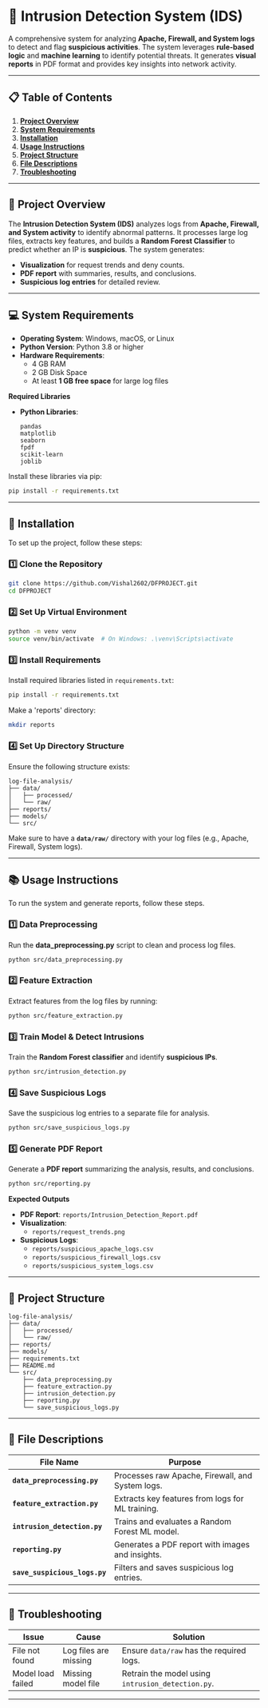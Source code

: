 
# 📘 **Intrusion Detection System (IDS)**

A comprehensive system for analyzing **Apache, Firewall, and System logs** to detect and flag **suspicious activities**. The system leverages **rule-based logic** and **machine learning** to identify potential threats. It generates **visual reports** in PDF format and provides key insights into network activity.

---

## 📋 **Table of Contents**
1. [**Project Overview**](#-project-overview)
2. [**System Requirements**](#-system-requirements)
3. [**Installation**](#-installation)
4. [**Usage Instructions**](#-usage-instructions)
5. [**Project Structure**](#-project-structure)
6. [**File Descriptions**](#-file-descriptions)
7. [**Troubleshooting**](#-troubleshooting)

---

## 📄 **Project Overview**
The **Intrusion Detection System (IDS)** analyzes logs from **Apache, Firewall, and System activity** to identify abnormal patterns. It processes large log files, extracts key features, and builds a **Random Forest Classifier** to predict whether an IP is **suspicious**. The system generates:
- **Visualization** for request trends and deny counts.
- **PDF report** with summaries, results, and conclusions.
- **Suspicious log entries** for detailed review.

---

## 💻 **System Requirements**
- **Operating System**: Windows, macOS, or Linux
- **Python Version**: Python 3.8 or higher
- **Hardware Requirements**: 
  - 4 GB RAM
  - 2 GB Disk Space
  - At least **1 GB free space** for large log files

**Required Libraries**
- **Python Libraries**:
  ```
  pandas
  matplotlib
  seaborn
  fpdf
  scikit-learn
  joblib
  ```

Install these libraries via pip:
```bash
pip install -r requirements.txt
```

---

## 🚀 **Installation**
To set up the project, follow these steps:

### **1️⃣ Clone the Repository**
```bash
git clone https://github.com/Vishal2602/DFPROJECT.git
cd DFPROJECT
```

### **2️⃣ Set Up Virtual Environment**
```bash
python -m venv venv
source venv/bin/activate  # On Windows: .\venv\Scripts\activate
```

### **3️⃣ Install Requirements**
Install required libraries listed in `requirements.txt`:
```bash
pip install -r requirements.txt
```
Make a 'reports' directory:
```bash
mkdir reports
```

### **4️⃣ Set Up Directory Structure**
Ensure the following structure exists:
```
log-file-analysis/
├── data/
│   ├── processed/
│   └── raw/
├── reports/
├── models/
└── src/
```
Make sure to have a **`data/raw/`** directory with your log files (e.g., Apache, Firewall, System logs).

---

## 📚 **Usage Instructions**
To run the system and generate reports, follow these steps.

### **1️⃣ Data Preprocessing**
Run the **data_preprocessing.py** script to clean and process log files.
```bash
python src/data_preprocessing.py
```

### **2️⃣ Feature Extraction**
Extract features from the log files by running:
```bash
python src/feature_extraction.py
```

### **3️⃣ Train Model & Detect Intrusions**
Train the **Random Forest classifier** and identify **suspicious IPs**.
```bash
python src/intrusion_detection.py
```

### **4️⃣ Save Suspicious Logs**
Save the suspicious log entries to a separate file for analysis.
```bash
python src/save_suspicious_logs.py
```

### **5️⃣ Generate PDF Report**
Generate a **PDF report** summarizing the analysis, results, and conclusions.
```bash
python src/reporting.py
```

**Expected Outputs**
- **PDF Report**: `reports/Intrusion_Detection_Report.pdf`
- **Visualization**: 
  - `reports/request_trends.png`
- **Suspicious Logs**: 
  - `reports/suspicious_apache_logs.csv`
  - `reports/suspicious_firewall_logs.csv`
  - `reports/suspicious_system_logs.csv`

---

## 📂 **Project Structure**
```
log-file-analysis/
├── data/
│   ├── processed/
│   └── raw/
├── reports/
├── models/
├── requirements.txt
├── README.md
└── src/
    ├── data_preprocessing.py
    ├── feature_extraction.py
    ├── intrusion_detection.py
    ├── reporting.py
    └── save_suspicious_logs.py
```

---

## 📄 **File Descriptions**
| **File Name**          | **Purpose**                             |
|-----------------------|------------------------------------------|
| **`data_preprocessing.py`** | Processes raw Apache, Firewall, and System logs. |
| **`feature_extraction.py`**  | Extracts key features from logs for ML training. |
| **`intrusion_detection.py`** | Trains and evaluates a Random Forest ML model.   |
| **`reporting.py`**           | Generates a PDF report with images and insights.|
| **`save_suspicious_logs.py`**| Filters and saves suspicious log entries.       |

---

## 🔧 **Troubleshooting**
| **Issue**           | **Cause**                    | **Solution**                              |
|---------------------|----------------------------|------------------------------------------|
| File not found       | Log files are missing      | Ensure `data/raw` has the required logs.  |
| Model load failed    | Missing model file         | Retrain the model using `intrusion_detection.py`. |
---



